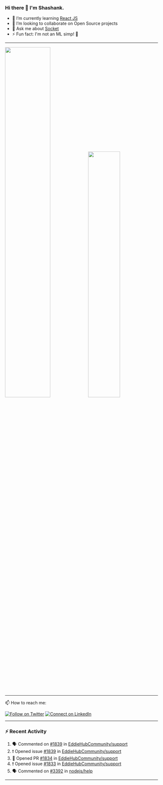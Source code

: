 ### Hi there 👋 I'm Shashank. 
- 🌱 I’m currently learning [React JS](https://github.com/reactjs/reactjs.org)
- 👯 I’m looking to collaborate on Open Source projects
- 💬 Ask me about [Socket](https://socket.io/)
- ⚡ Fun fact: I'm not an ML simp! 🙂

<!--
**shashanksdev/shashanksdev** is a ✨ _special_ ✨ repository because its `README.md` (this file) appears on GitHub profile.-->

---
<img src="https://github-readme-stats-plum-eta.vercel.app/api?username=shashanksdev&show_icons=true&theme=tokyonight" width="54.4%"><img src="https://github-readme-stats.vercel.app/api/top-langs/?username=shashanksdev&layout=compact&theme=tokyonight" width="45.6%">

---
📫 How to reach me:

[![Follow on Twitter](https://img.shields.io/badge/--twitter?label=Twitter&logo=Twitter&style=social)](https://twitter.com/shashanksdev) [![Connect on LinkedIn](https://img.shields.io/badge/--linkedin?label=LinkedIn&logo=LinkedIn&style=social)](https://www.linkedin.com/in/shashanksdev)

---

### :zap: Recent Activity

<!--START_SECTION:activity-->
1. 🗣 Commented on [#1839](https://github.com/EddieHubCommunity/support/issues/1839) in [EddieHubCommunity/support](https://github.com/EddieHubCommunity/support)
2. ❗️ Opened issue [#1839](https://github.com/EddieHubCommunity/support/issues/1839) in [EddieHubCommunity/support](https://github.com/EddieHubCommunity/support)
3. 💪 Opened PR [#1834](https://github.com/EddieHubCommunity/support/pull/1834) in [EddieHubCommunity/support](https://github.com/EddieHubCommunity/support)
4. ❗️ Opened issue [#1833](https://github.com/EddieHubCommunity/support/issues/1833) in [EddieHubCommunity/support](https://github.com/EddieHubCommunity/support)
5. 🗣 Commented on [#3392](https://github.com/nodejs/help/issues/3392) in [nodejs/help](https://github.com/nodejs/help)
<!--END_SECTION:activity-->

---




